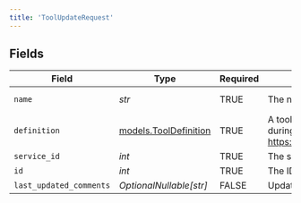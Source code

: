 ```yaml
---
title: 'ToolUpdateRequest'
---
```



## Fields

| Field                                                                                                        | Type                                                                                                         | Required                                                                                                     | Description                                                                                                  | Example                                                                                                      |
| ------------------------------------------------------------------------------------------------------------ | ------------------------------------------------------------------------------------------------------------ | ------------------------------------------------------------------------------------------------------------ | ------------------------------------------------------------------------------------------------------------ | ------------------------------------------------------------------------------------------------------------ |
| `name`                                                                                                       | *str*                                                                                                        | TRUE                                                                                           | The name of the tool                                                                                         | Weather Fetcher                                                                                              |
| `definition`                                                                                                 | [models.ToolDefinition](/python-sdk-docs/models/components/tooldefinition)                                                         | TRUE                                                                                           | A tool that can be called from an LLM during the conversation. See https://docs.syllable.ai/Resources/Tools. |                                                                                                              |
| `service_id`                                                                                                 | *int*                                                                                                        | TRUE                                                                                           | The service to which this tool belongs                                                                       |                                                                                                              |
| `id`                                                                                                         | *int*                                                                                                        | TRUE                                                                                           | The ID of the tool                                                                                           |                                                                                                              |
| `last_updated_comments`                                                                                      | *OptionalNullable[str]*                                                                                      | FALSE                                                                                           | Update comments                                                                                              |                                                                                                              |

